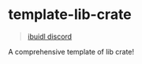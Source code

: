 # template-lib-crate

> [ibuidl discord](https://discord.com/invite/ZMTPBdxw2W)

A comprehensive template of lib crate!
